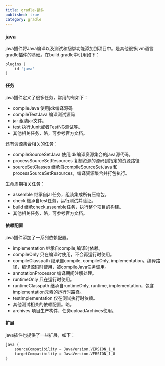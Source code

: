 ```yaml
---
title: gradle-插件
published: true
category: gradle
---
```


### java
java插件将Java编译以及测试和捆绑功能添加到项目中。是其他很多jvm语言gradle插件的基础。在build.gradle中引用如下：
```groovy
plugins {
    id 'java'
}
```

#### 任务
java插件定义了很多任务，常用的有如下：
* compileJava 使用jdk编译源码
* compileTestJava 编译测试源码
* jar 组装jar文件。
* test 执行Junit或者TestNG测试等。
* 其他相关任务，略，可参考官方文档。   

还有资源集合相关的任务：
* compileSourceSetJava 使用jdk编译资源集合的java源代码。
* processSourceSetResources 复制资源的源码到指定的资源路径
* sourceSetClasses 继承自compileSourceSetJava 和 processSourceSetResources，编译资源集合并打包执行。

生命周期相关任务：
* assemble 继承自jar任务，组装集成所有压缩包。
* check 继承自test任务，运行测试并验证。
* build 继承check,assemble任务，执行整个项目的构建。
* 其他相关任务，略，可参考官方文档。

#### 依赖配置
java插件添加了一系列依赖配置。
* implementation 继承自compile,编译时依赖。
* compileOnly 只在编译时使用，不会再运行时使用。
* compileClasspath 继承自compile, compileOnly, implementation。编译路径，编译源码时使用，被compileJava任务调用。
* annotationProcessor 编译期间注解处理。
* runtimeOnly 只在运行时使用。
* runtimeClasspath 继承自runtimeOnly, runtime, implementation，包含implementation元素的运行时路径。
* testImplementation 仅在测试执行时依赖。
* 其他测试相关的依赖配置。略。
* archives 项目生产构件，任务uploadArchives使用。

#### 扩展
java插件也提供了一些扩展，如下：
```groovy
java {
    sourceCompatibility = JavaVersion.VERSION_1_8
    targetCompatibility = JavaVersion.VERSION_1_8
}
```